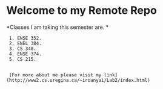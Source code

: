 # Welcome to my Remote Repo
*Classes I am taking this semester are. *

     1. ENSE 352.
     2. ENEL 384. 
     3. CS 340. 
     4. ENSE 374. 
     5. CS 215.
     
     
     [For more about me please visit my link] (http://www2.cs.uregina.ca/~iroanyai/Lab2/index.html)
